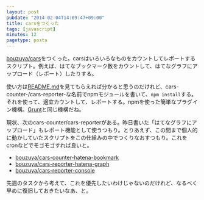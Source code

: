 ```yaml
---
layout: post
pubdate: "2014-02-04T14:09:47+09:00"
title: carsをつくった
tags: [javascript]
minutes: 12
pagetype: posts
---
```

[bouzuya/cars][]をつくった。carsはいろいろなものをカウントしてレポートするスクリプト。例えば、はてなブックマーク数をカウントして、はてなグラフにアップロード（レポート）したりする。

使い方は[README.md][bouzuya/cars]を見てもらえれば分かると思うのだけれど、cars-counter-/cars-reporter-な名前でnpmモジュールを書いて、`npm install`する。それを使って、適宜カウントして、レポートする。npmを使った簡単なプラグイン機構。[Grunt][grunt]と同じ機構だね。

現状、次のcars-counter/cars-reporterがある。昨日書いた「はてなグラフにアップロード」もレポート機能として使うつもり。とりあえず、この間まで個人的に動かしていたスクリプトをこの仕組みの中でつくりなおすつもり。これをcronなどでモゴモゴすれば良いと。

- [bouzuya/cars-counter-hatena-bookmark][]
- [bouzuya/cars-reporter-hatena-graph][]
- [bouzuya/cars-reporter-console][]

先週のタスクから考えて、これを優先したいわけじゃないのだけれど、なるべく早めに復旧しておきたいなあ、と。

[grunt]: http://gruntjs.com/
[bouzuya/cars]: https://github.com/bouzuya/cars
[bouzuya/cars-counter-hatena-bookmark]: https://github.com/bouzuya/cars-counter-hatena-bookmark
[bouzuya/cars-reporter-hatena-graph]: https://github.com/bouzuya/cars-reporter-hatena-graph
[bouzuya/cars-reporter-console]: https://github.com/bouzuya/cars-reporter-console
